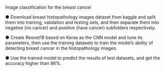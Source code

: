 Image classification for the breast cancer

● Download breast histopathology images dataset from kaggle and split them into training, validation and testing sets, and then separate them into negative (no cancer) and positive (have cancer) subfolders respectively.

● Create Resnet18 based on Keras as the CNN model and tune its parameters, then use the training datasets to train the model’s ability of detecting breast cancer in the histopathology images. 

●  Use the trained model to predict the results of test datasets, and get the accuracy higher than 86%.

